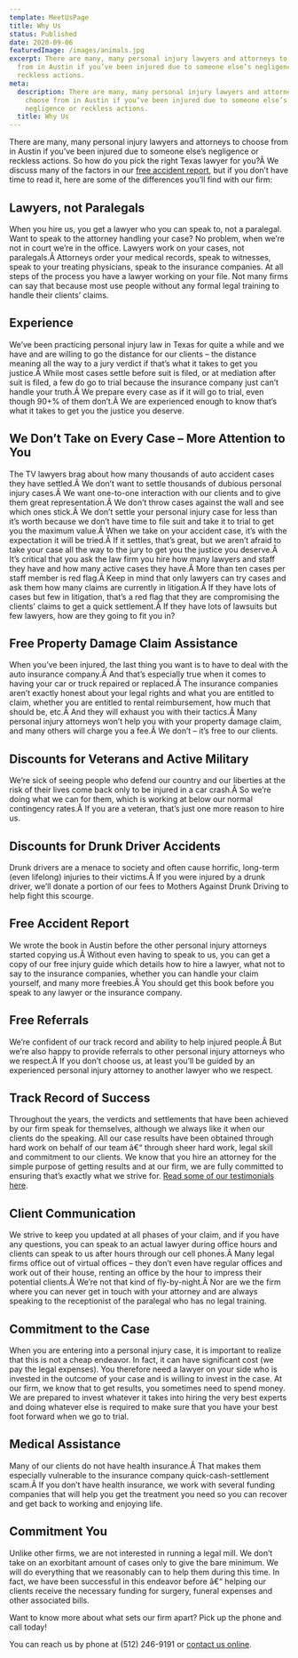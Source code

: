 ```yaml
---
template: MeetUsPage
title: Why Us
status: Published
date: 2020-09-06
featuredImage: /images/animals.jpg
excerpt: There are many, many personal injury lawyers and attorneys to choose
  from in Austin if you’ve been injured due to someone else’s negligence or
  reckless actions.
meta:
  description: There are many, many personal injury lawyers and attorneys to
    choose from in Austin if you’ve been injured due to someone else’s
    negligence or reckless actions.
  title: Why Us
---
```

<!--StartFragment-->

There are many, many personal injury lawyers and attorneys to choose from in Austin if you’ve been injured due to someone else’s negligence or reckless actions. So how do you pick the right Texas lawyer for you?Â We discuss many of the factors in our [free accident report](/resources/free-texas-accident-report/), but if you don’t have time to read it, here are some of the differences you’ll find with our firm:

## Lawyers, not Paralegals

When you hire us, you get a lawyer who you can speak to, not a paralegal. Want to speak to the attorney handling your case? No problem, when we’re not in court we’re in the office. Lawyers work on your cases, not paralegals.Â Attorneys order your medical records, speak to witnesses, speak to your treating physicians, speak to the insurance companies. At all steps of the process you have a lawyer working on your file. Not many firms can say that because most use people without any formal legal training to handle their clients’ claims.

## Experience

We’ve been practicing personal injury law in Texas for quite a while and we have and are willing to go the distance for our clients – the distance meaning all the way to a jury verdict if that’s what it takes to get you justice.Â While most cases settle before suit is filed, or at mediation after suit is filed, a few do go to trial because the insurance company just can’t handle your truth.Â We prepare every case as if it will go to trial, even though 90+% of them don’t.Â We are experienced enough to know that’s what it takes to get you the justice you deserve.

## We Don’t Take on Every Case – More Attention to You

The TV lawyers brag about how many thousands of auto accident cases they have settled.Â We don’t want to settle thousands of dubious personal injury cases.Â We want one-to-one interaction with our clients and to give them great representation.Â We don’t throw cases against the wall and see which ones stick.Â We don’t settle your personal injury case for less than it’s worth because we don’t have time to file suit and take it to trial to get you the maximum value.Â When we take on your accident case, it’s with the expectation it will be tried.Â If it settles, that’s great, but we aren’t afraid to take your case all the way to the jury to get you the justice you deserve.Â It’s critical that you ask the law firm you hire how many lawyers and staff they have and how many active cases they have.Â More than ten cases per staff member is red flag.Â Keep in mind that only lawyers can try cases and ask them how many claims are currently in litigation.Â If they have lots of cases but few in litigation, that’s a red flag that they are compromising the clients’ claims to get a quick settlement.Â If they have lots of lawsuits but few lawyers, how are they going to fit you in?

## Free Property Damage Claim Assistance

When you’ve been injured, the last thing you want is to have to deal with the auto insurance company.Â And that’s especially true when it comes to having your car or truck repaired or replaced.Â The insurance companies aren’t exactly honest about your legal rights and what you are entitled to claim, whether you are entitled to rental reimbursement, how much that should be, etc.Â And they will exhaust you with their tactics.Â Many personal injury attorneys won’t help you with your property damage claim, and many others will charge you a fee.Â We don’t – it’s free to our clients.

## Discounts for Veterans and Active Military

We’re sick of seeing people who defend our country and our liberties at the risk of their lives come back only to be injured in a car crash.Â So we’re doing what we can for them, which is working at below our normal contingency rates.Â If you are a veteran, that’s just one more reason to hire us.

## Discounts for Drunk Driver Accidents

Drunk drivers are a menace to society and often cause horrific, long-term (even lifelong) injuries to their victims.Â If you were injured by a drunk driver, we’ll donate a portion of our fees to Mothers Against Drunk Driving to help fight this scourge.

## Free Accident Report

We wrote the book in Austin before the other personal injury attorneys started copying us.Â Without even having to speak to us, you can get a copy of our free injury guide which details how to hire a lawyer, what not to say to the insurance companies, whether you can handle your claim yourself, and many more freebies.Â You should get this book before you speak to any lawyer or the insurance company.

## Free Referrals

We’re confident of our track record and ability to help injured people.Â But we’re also happy to provide referrals to other personal injury attorneys who we respect.Â If you don’t choose us, at least you’ll be guided by an experienced personal injury attorney to another lawyer who we respect.

## Track Record of Success

Throughout the years, the verdicts and settlements that have been achieved by our firm speak for themselves, although we always like it when our clients do the speaking. All our case results have been obtained through hard work on behalf of our team â€“ through sheer hard work, legal skill and commitment to our clients. We know that you hire an attorney for the simple purpose of getting results and at our firm, we are fully committed to ensuring that’s exactly what we strive for. [Read some of our testimonials here](/testimonials/).

## Client Communication

We strive to keep you updated at all phases of your claim, and if you have any questions, you can speak to an actual lawyer during office hours and clients can speak to us after hours through our cell phones.Â Many legal firms office out of virtual offices – they don’t even have regular offices and work out of their house, renting an office by the hour to impress their potential clients.Â We’re not that kind of fly-by-night.Â Nor are we the firm where you can never get in touch with your attorney and are always speaking to the receptionist of the paralegal who has no legal training.

## Commitment to the Case

When you are entering into a personal injury case, it is important to realize that this is not a cheap endeavor. In fact, it can have significant cost (we pay the legal expenses). You therefore need a lawyer on your side who is invested in the outcome of your case and is willing to invest in the case. At our firm, we know that to get results, you sometimes need to spend money. We are prepared to invest whatever it takes into hiring the very best experts and doing whatever else is required to make sure that you have your best foot forward when we go to trial.

## Medical Assistance

Many of our clients do not have health insurance.Â That makes them especially vulnerable to the insurance company quick-cash-settlement scam.Â If you don’t have health insurance, we work with several funding companies that will help you get the treatment you need so you can recover and get back to working and enjoying life.

## Commitment You

Unlike other firms, we are not interested in running a legal mill. We don’t take on an exorbitant amount of cases only to give the bare minimum. We will do everything that we reasonably can to help them during this time. In fact, we have been successful in this endeavor before â€“ helping our clients receive the necessary funding for surgery, funeral expenses and other associated bills.

Want to know more about what sets our firm apart? Pick up the phone and call today!

You can reach us by phone at (512) 246-9191 or [contact us online](/contact-us/).

<!--EndFragment-->